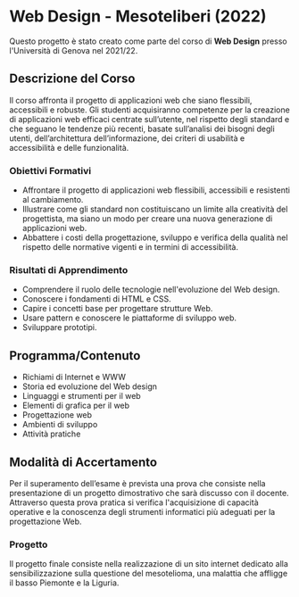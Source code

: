 # Web Design - Mesoteliberi (2022)

Questo progetto è stato creato come parte del corso di **Web Design** presso l'Università di Genova nel 2021/22.

## Descrizione del Corso

Il corso affronta il progetto di applicazioni web che siano flessibili, accessibili e robuste. Gli studenti acquisiranno competenze per la creazione di applicazioni web efficaci centrate sull’utente, nel rispetto degli standard e che seguano le tendenze più recenti, basate sull’analisi dei bisogni degli utenti, dell’architettura dell’informazione, dei criteri di usabilità e accessibilità e delle funzionalità.

### Obiettivi Formativi
- Affrontare il progetto di applicazioni web flessibili, accessibili e resistenti al cambiamento.
- Illustrare come gli standard non costituiscano un limite alla creatività del progettista, ma siano un modo per creare una nuova generazione di applicazioni web.
- Abbattere i costi della progettazione, sviluppo e verifica della qualità nel rispetto delle normative vigenti e in termini di accessibilità.

### Risultati di Apprendimento
- Comprendere il ruolo delle tecnologie nell'evoluzione del Web design.
- Conoscere i fondamenti di HTML e CSS.
- Capire i concetti base per progettare strutture Web.
- Usare pattern e conoscere le piattaforme di sviluppo web.
- Sviluppare prototipi.

## Programma/Contenuto

- Richiami di Internet e WWW
- Storia ed evoluzione del Web design
- Linguaggi e strumenti per il web
- Elementi di grafica per il web
- Progettazione web
- Ambienti di sviluppo
- Attività pratiche

## Modalità di Accertamento

Per il superamento dell’esame è prevista una prova che consiste nella presentazione di un progetto dimostrativo che sarà discusso con il docente. Attraverso questa prova pratica si verifica l'acquisizione di capacità operative e la conoscenza degli strumenti informatici più adeguati per la progettazione Web.

### Progetto
Il progetto finale consiste nella realizzazione di un sito internet dedicato alla sensibilizzazione sulla questione del mesotelioma, una malattia che affligge il basso Piemonte e la Liguria.
